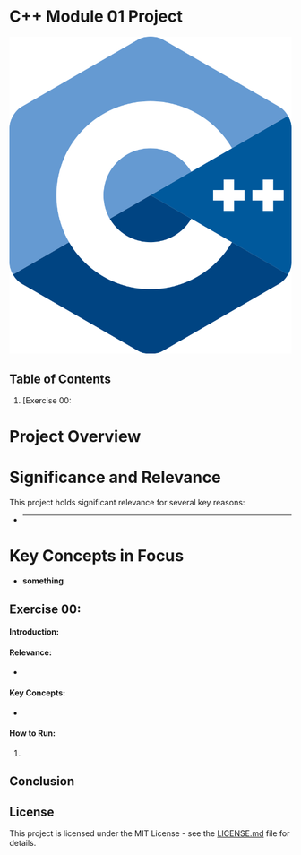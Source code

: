 
# C++ Module 01 Project 

![C++ Logo](cpp_logo.png)

## Table of Contents

1. [Exercise 00: 

# Project Overview


# Significance and Relevance

This project holds significant relevance for several key reasons:

- **** 

# Key Concepts in Focus

- **something** 


## Exercise 00: 

#### Introduction:


#### Relevance:
- 

#### Key Concepts:
-

#### How to Run:
1. 



## Conclusion



## License

This project is licensed under the MIT License - see the [LICENSE.md](LICENSE.md) file for details.